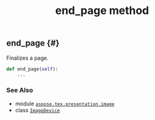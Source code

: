 ﻿---
title: end_page method
second_title: Aspose.TeX for Python via .NET API References
description: 
type: docs
weight: 80
url: /python-net/aspose.tex.presentation.image/imagedevice/end_page/
is_root: false
---

## end_page {#}

Finalizes a page.



```python
def end_page(self):
    ...
```





### See Also
* module [`aspose.tex.presentation.image`](../../)
* class [`ImageDevice`](/tex/python-net/aspose.tex.presentation.image/imagedevice)
